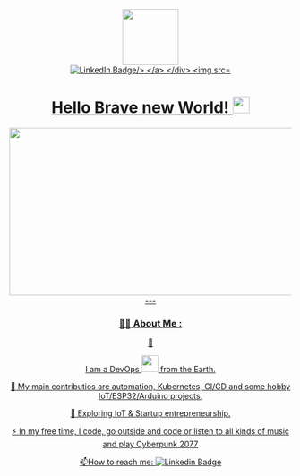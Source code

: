 <div id="header" align="center">
   <img src="https://media.giphy.com/media/M9gbBd9nbDrOTu1Mqx/giphy.gif" width="100"/>

   <div id="badges">
       <a href="https://www.linkedin.com/in/aleksei-ruzhitskii-6a025419a">
           <img src="https://img.shields.io/badge/LinkedIn-blue?style=for-the-badge&logo=linkedin&logoColor=white" alt="LinkedIn Badge/> 
       </a>
   </div>

   <img src="https://komarev.com/ghpvc/?username=tornado67&style=flat-square&color=blue" alt=""/>

   <h1>
       Hello Brave new World! 
       <img src="https://media.giphy.com/media/hvRJCLFzcasrR4ia7z/giphy.gif" width="30px"/>
   </h1>

</div>

<div align="center">
  <img src="https://media.giphy.com/media/dWesBcTLavkZuG35MI/giphy.gif" width="600" height="300"/>    
</div>
---

### :man_technologist: About Me :


:wave:

I am a DevOps <img src="https://media.giphy.com/media/WUlplcMpOCEmTGBtBW/giphy.gif" width="30"/> from the Earth.



:telescope: My main contributios are automation, Kubernetes, CI/CD and some hobby IoT/ESP32/Arduino projects.



:seedling: Exploring IoT & Startup entrepreneurship.



:zap: In my free time, I code, go outside and code or listen to all kinds of music and play Cyberpunk 2077



:mailbox:How to reach me: [![Linkedin Badge](https://img.shields.io/badge/-kakbar-blue?style=flat&logo=Linkedin&logoColor=white)](https://www.linkedin.com/in/aleksei-ruzhitskii-6a025419a) 
